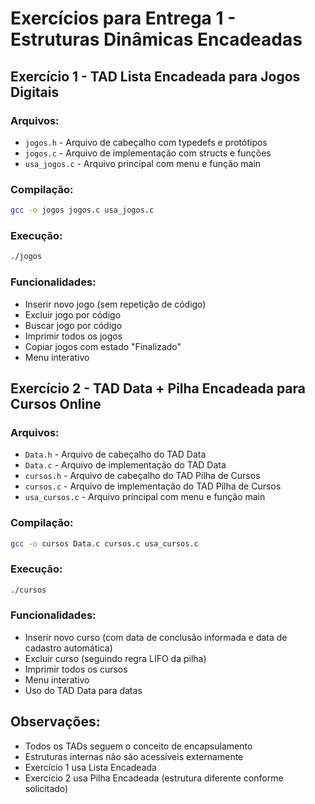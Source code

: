 # Exercícios para Entrega 1 - Estruturas Dinâmicas Encadeadas

## Exercício 1 - TAD Lista Encadeada para Jogos Digitais

### Arquivos:
- `jogos.h` - Arquivo de cabeçalho com typedefs e protótipos
- `jogos.c` - Arquivo de implementação com structs e funções
- `usa_jogos.c` - Arquivo principal com menu e função main

### Compilação:
```bash
gcc -o jogos jogos.c usa_jogos.c
```

### Execução:
```bash
./jogos
```

### Funcionalidades:
- Inserir novo jogo (sem repetição de código)
- Excluir jogo por código
- Buscar jogo por código
- Imprimir todos os jogos
- Copiar jogos com estado "Finalizado"
- Menu interativo

## Exercício 2 - TAD Data + Pilha Encadeada para Cursos Online

### Arquivos:
- `Data.h` - Arquivo de cabeçalho do TAD Data
- `Data.c` - Arquivo de implementação do TAD Data
- `cursos.h` - Arquivo de cabeçalho do TAD Pilha de Cursos
- `cursos.c` - Arquivo de implementação do TAD Pilha de Cursos
- `usa_cursos.c` - Arquivo principal com menu e função main

### Compilação:
```bash
gcc -o cursos Data.c cursos.c usa_cursos.c
```

### Execução:
```bash
./cursos
```

### Funcionalidades:
- Inserir novo curso (com data de conclusão informada e data de cadastro automática)
- Excluir curso (seguindo regra LIFO da pilha)
- Imprimir todos os cursos
- Menu interativo
- Uso do TAD Data para datas

## Observações:
- Todos os TADs seguem o conceito de encapsulamento
- Estruturas internas não são acessíveis externamente
- Exercício 1 usa Lista Encadeada
- Exercício 2 usa Pilha Encadeada (estrutura diferente conforme solicitado)

